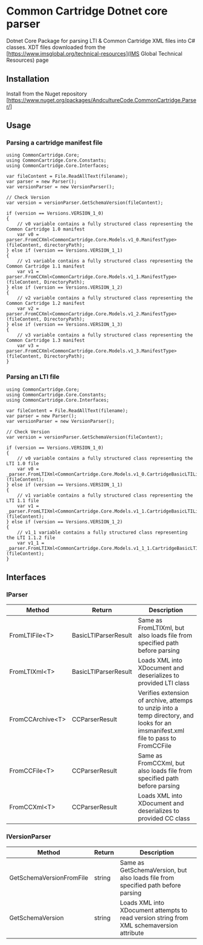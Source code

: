 # Common Cartridge Dotnet core parser

Dotnet Core Package for parsing LTI & Common Cartridge XML files into C# classes. XDT files downloaded from the [https://www.imsglobal.org/technical-resources](IMS Global Technical Resources) page

## Installation

Install from the Nuget repository [https://www.nuget.org/packages/AndcultureCode.CommonCartridge.Parser/]

## Usage

### Parsing a cartridge manifest file

```
using CommonCartridge.Core;
using CommonCartridge.Core.Constants;
using CommonCartridge.Core.Interfaces;

var fileContent = File.ReadAllText(filename);
var parser = new Parser();
var versionParser = new VersionParser();

// Check Version
var version = versionParser.GetSchemaVersion(fileContent);

if (version == Versions.VERSION_1_0)
{
	// v0 variable contains a fully structured class representing the Common Cartridge 1.0 manifest
	var v0 = parser.FromCCXml<CommonCartridge.Core.Models.v1_0.ManifestType>(fileContent, directoryPath);
} else if (version == Versions.VERSION_1_1)
{
	// v1 variable contains a fully structured class representing the Common Cartridge 1.1 manifest
	var v1 = parser.FromCCXml<CommonCartridge.Core.Models.v1_1.ManifestType>(fileContent, DirectoryPath);
} else if (version == Versions.VERSION_1_2)
{
	// v2 variable contains a fully structured class representing the Common Cartridge 1.2 manifest
	var v2 = parser.FromCCXml<CommonCartridge.Core.Models.v1_2.ManifestType>(fileContent, DirectoryPath);
} else if (version == Versions.VERSION_1_3)
{
	// v3 variable contains a fully structured class representing the Common Cartridge 1.3 manifest
	var v3 = parser.FromCCXml<CommonCartridge.Core.Models.v1_3.ManifestType>(fileContent, DirectoryPath);
}
```

### Parsing an LTI file

```
using CommonCartridge.Core;
using CommonCartridge.Core.Constants;
using CommonCartridge.Core.Interfaces;

var fileContent = File.ReadAllText(filename);
var parser = new Parser();
var versionParser = new VersionParser();

// Check Version
var version = versionParser.GetSchemaVersion(fileContent);

if (version == Versions.VERSION_1_0)
{
	// v0 variable contains a fully structured class representing the LTI 1.0 file
	var v0 = _parser.FromLTIXml<CommonCartridge.Core.Models.v1_0.CartridgeBasicLTILinkType>(fileContent);
} else if (version == Versions.VERSION_1_1)
{
	// v1 variable contains a fully structured class representing the LTI 1.1 file
	var v1 = _parser.FromLTIXml<CommonCartridge.Core.Models.v1_1.CartridgeBasicLTILinkType>(fileContent);
} else if (version == Versions.VERSION_1_2)
{
	// v1_1 variable contains a fully structured class representing the LTI 1.1.2 file
	var v1_1 = _parser.FromLTIXml<CommonCartridge.Core.Models.v1_1_1.CartridgeBasicLTILinkType>(fileContent);
}
```

## Interfaces

### IParser

Method | Return | Description
----------|------|------------
FromLTIFile&lt;T&gt; | BasicLTIParserResult | Same as FromLTIXml, but also loads file from specified path before parsing
FromLTIXml&lt;T&gt; | BasicLTIParserResult | Loads XML into XDocument and deserializes to provided LTI class
FromCCArchive&lt;T&gt; | CCParserResult | Verifies extension of archive, attemps to unzip into a temp directory, and looks for an imsmanifest.xml file to pass to FromCCFile
FromCCFile&lt;T&gt; | CCParserResult | Same as FromCCXml, but also loads file from specified path before parsing
FromCCXml&lt;T&gt; | CCParserResult | Loads XML into XDocument and deserializes to provided CC class

### IVersionParser

Method | Return | Description
----------|------|------------
GetSchemaVersionFromFile | string | Same as GetSchemaVersion, but also loads file from specified path before parsing
GetSchemaVersion | string | Loads XML into XDocument attempts to read version string from XML schemaversion attribute